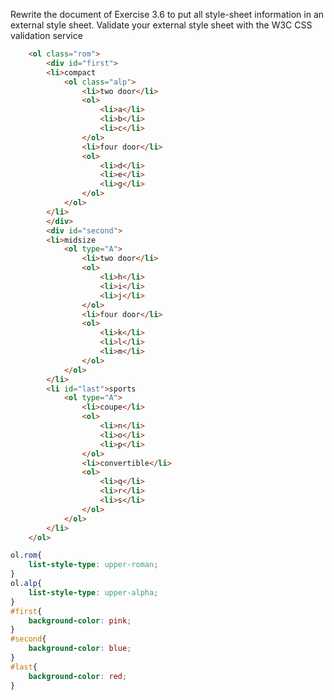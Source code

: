 Rewrite the document of Exercise 3.6 to put all style-sheet information 
in an external style sheet. Validate your external style sheet with the 
W3C CSS validation service

``` html
	<ol class="rom">
		<div id="first">
		<li>compact
			<ol class="alp">
				<li>two door</li>
				<ol>
					<li>a</li>
					<li>b</li>
					<li>c</li>
				</ol>
				<li>four door</li>
				<ol>
					<li>d</li>
					<li>e</li>
					<li>g</li>
				</ol>
			</ol>
		</li>
		</div>
		<div id="second">
		<li>midsize
			<ol type="A">
				<li>two door</li>
				<ol>
					<li>h</li>
					<li>i</li>
					<li>j</li>
				</ol>
				<li>four door</li>
				<ol>
					<li>k</li>
					<li>l</li>
					<li>m</li>
				</ol>
			</ol>
		</li>
		<li id="last">sports
			<ol type="A">
				<li>coupe</li>
				<ol>
					<li>n</li>
					<li>o</li>
					<li>p</li>
				</ol>
				<li>convertible</li>
				<ol>
					<li>q</li>
					<li>r</li>
					<li>s</li>
				</ol>
			</ol>
		</li>
	</ol>
```

``` css
ol.rom{
	list-style-type: upper-roman;
}
ol.alp{
	list-style-type: upper-alpha;
}
#first{
	background-color: pink;
}
#second{
	background-color: blue;
}
#last{
	background-color: red;
}
```
